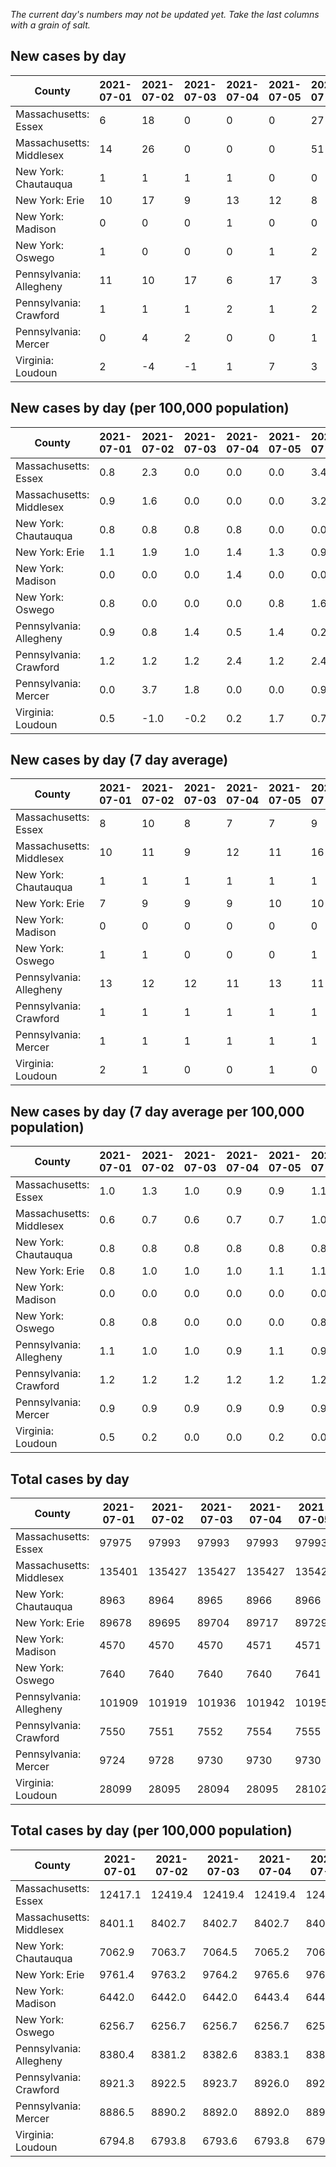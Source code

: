_The current day's numbers may not be updated yet. Take the last columns with a grain of salt._
## New cases by day

| County | 2021-07-01 | 2021-07-02 | 2021-07-03 | 2021-07-04 | 2021-07-05 | 2021-07-06 | 2021-07-07 |
| --- | --- | --- | --- | --- | --- | --- | --- |
| Massachusetts: Essex | 6 | 18 | 0 | 0 | 0 | 27 | 10 |
| Massachusetts: Middlesex | 14 | 26 | 0 | 0 | 0 | 51 | 27 |
| New York: Chautauqua | 1 | 1 | 1 | 1 | 0 | 0 |  |
| New York: Erie | 10 | 17 | 9 | 13 | 12 | 8 | 12 |
| New York: Madison | 0 | 0 | 0 | 1 | 0 | 0 | 1 |
| New York: Oswego | 1 | 0 | 0 | 0 | 1 | 2 | 1 |
| Pennsylvania: Allegheny | 11 | 10 | 17 | 6 | 17 | 3 | 18 |
| Pennsylvania: Crawford | 1 | 1 | 1 | 2 | 1 | 2 | 2 |
| Pennsylvania: Mercer | 0 | 4 | 2 | 0 | 0 | 1 |  |
| Virginia: Loudoun | 2 | -4 | -1 | 1 | 7 | 3 | 5 |

## New cases by day (per 100,000 population)

| County | 2021-07-01 | 2021-07-02 | 2021-07-03 | 2021-07-04 | 2021-07-05 | 2021-07-06 | 2021-07-07 |
| --- | --- | --- | --- | --- | --- | --- | --- |
| Massachusetts: Essex | 0.8 | 2.3 | 0.0 | 0.0 | 0.0 | 3.4 | 1.3 |
| Massachusetts: Middlesex | 0.9 | 1.6 | 0.0 | 0.0 | 0.0 | 3.2 | 1.7 |
| New York: Chautauqua | 0.8 | 0.8 | 0.8 | 0.8 | 0.0 | 0.0 |  |
| New York: Erie | 1.1 | 1.9 | 1.0 | 1.4 | 1.3 | 0.9 | 1.3 |
| New York: Madison | 0.0 | 0.0 | 0.0 | 1.4 | 0.0 | 0.0 | 1.4 |
| New York: Oswego | 0.8 | 0.0 | 0.0 | 0.0 | 0.8 | 1.6 | 0.8 |
| Pennsylvania: Allegheny | 0.9 | 0.8 | 1.4 | 0.5 | 1.4 | 0.2 | 1.5 |
| Pennsylvania: Crawford | 1.2 | 1.2 | 1.2 | 2.4 | 1.2 | 2.4 | 2.4 |
| Pennsylvania: Mercer | 0.0 | 3.7 | 1.8 | 0.0 | 0.0 | 0.9 |  |
| Virginia: Loudoun | 0.5 | -1.0 | -0.2 | 0.2 | 1.7 | 0.7 | 1.2 |

## New cases by day (7 day average)

| County | 2021-07-01 | 2021-07-02 | 2021-07-03 | 2021-07-04 | 2021-07-05 | 2021-07-06 | 2021-07-07 |
| --- | --- | --- | --- | --- | --- | --- | --- |
| Massachusetts: Essex | 8 | 10 | 8 | 7 | 7 | 9 | 9 |
| Massachusetts: Middlesex | 10 | 11 | 9 | 12 | 11 | 16 | 17 |
| New York: Chautauqua | 1 | 1 | 1 | 1 | 1 | 1 |  |
| New York: Erie | 7 | 9 | 9 | 9 | 10 | 10 | 12 |
| New York: Madison | 0 | 0 | 0 | 0 | 0 | 0 | 0 |
| New York: Oswego | 1 | 1 | 0 | 0 | 0 | 1 | 1 |
| Pennsylvania: Allegheny | 13 | 12 | 12 | 11 | 13 | 11 | 12 |
| Pennsylvania: Crawford | 1 | 1 | 1 | 1 | 1 | 1 | 1 |
| Pennsylvania: Mercer | 1 | 1 | 1 | 1 | 1 | 1 |  |
| Virginia: Loudoun | 2 | 1 | 0 | 0 | 1 | 0 | 2 |

## New cases by day (7 day average per 100,000 population)

| County | 2021-07-01 | 2021-07-02 | 2021-07-03 | 2021-07-04 | 2021-07-05 | 2021-07-06 | 2021-07-07 |
| --- | --- | --- | --- | --- | --- | --- | --- |
| Massachusetts: Essex | 1.0 | 1.3 | 1.0 | 0.9 | 0.9 | 1.1 | 1.1 |
| Massachusetts: Middlesex | 0.6 | 0.7 | 0.6 | 0.7 | 0.7 | 1.0 | 1.1 |
| New York: Chautauqua | 0.8 | 0.8 | 0.8 | 0.8 | 0.8 | 0.8 |  |
| New York: Erie | 0.8 | 1.0 | 1.0 | 1.0 | 1.1 | 1.1 | 1.3 |
| New York: Madison | 0.0 | 0.0 | 0.0 | 0.0 | 0.0 | 0.0 | 0.0 |
| New York: Oswego | 0.8 | 0.8 | 0.0 | 0.0 | 0.0 | 0.8 | 0.8 |
| Pennsylvania: Allegheny | 1.1 | 1.0 | 1.0 | 0.9 | 1.1 | 0.9 | 1.0 |
| Pennsylvania: Crawford | 1.2 | 1.2 | 1.2 | 1.2 | 1.2 | 1.2 | 1.2 |
| Pennsylvania: Mercer | 0.9 | 0.9 | 0.9 | 0.9 | 0.9 | 0.9 |  |
| Virginia: Loudoun | 0.5 | 0.2 | 0.0 | 0.0 | 0.2 | 0.0 | 0.5 |

## Total cases by day

| County | 2021-07-01 | 2021-07-02 | 2021-07-03 | 2021-07-04 | 2021-07-05 | 2021-07-06 | 2021-07-07 |
| --- | --- | --- | --- | --- | --- | --- | --- |
| Massachusetts: Essex | 97975 | 97993 | 97993 | 97993 | 97993 | 98020 | 98030 |
| Massachusetts: Middlesex | 135401 | 135427 | 135427 | 135427 | 135427 | 135478 | 135505 |
| New York: Chautauqua | 8963 | 8964 | 8965 | 8966 | 8966 | 8966 |  |
| New York: Erie | 89678 | 89695 | 89704 | 89717 | 89729 | 89737 | 89749 |
| New York: Madison | 4570 | 4570 | 4570 | 4571 | 4571 | 4571 | 4572 |
| New York: Oswego | 7640 | 7640 | 7640 | 7640 | 7641 | 7643 | 7644 |
| Pennsylvania: Allegheny | 101909 | 101919 | 101936 | 101942 | 101959 | 101962 | 101980 |
| Pennsylvania: Crawford | 7550 | 7551 | 7552 | 7554 | 7555 | 7557 | 7559 |
| Pennsylvania: Mercer | 9724 | 9728 | 9730 | 9730 | 9730 | 9731 |  |
| Virginia: Loudoun | 28099 | 28095 | 28094 | 28095 | 28102 | 28105 | 28110 |

## Total cases by day (per 100,000 population)

| County | 2021-07-01 | 2021-07-02 | 2021-07-03 | 2021-07-04 | 2021-07-05 | 2021-07-06 | 2021-07-07 |
| --- | --- | --- | --- | --- | --- | --- | --- |
| Massachusetts: Essex | 12417.1 | 12419.4 | 12419.4 | 12419.4 | 12419.4 | 12422.8 | 12424.1 |
| Massachusetts: Middlesex | 8401.1 | 8402.7 | 8402.7 | 8402.7 | 8402.7 | 8405.9 | 8407.6 |
| New York: Chautauqua | 7062.9 | 7063.7 | 7064.5 | 7065.2 | 7065.2 | 7065.2 |  |
| New York: Erie | 9761.4 | 9763.2 | 9764.2 | 9765.6 | 9766.9 | 9767.8 | 9769.1 |
| New York: Madison | 6442.0 | 6442.0 | 6442.0 | 6443.4 | 6443.4 | 6443.4 | 6444.8 |
| New York: Oswego | 6256.7 | 6256.7 | 6256.7 | 6256.7 | 6257.5 | 6259.2 | 6260.0 |
| Pennsylvania: Allegheny | 8380.4 | 8381.2 | 8382.6 | 8383.1 | 8384.5 | 8384.7 | 8386.2 |
| Pennsylvania: Crawford | 8921.3 | 8922.5 | 8923.7 | 8926.0 | 8927.2 | 8929.6 | 8931.9 |
| Pennsylvania: Mercer | 8886.5 | 8890.2 | 8892.0 | 8892.0 | 8892.0 | 8892.9 |  |
| Virginia: Loudoun | 6794.8 | 6793.8 | 6793.6 | 6793.8 | 6795.5 | 6796.2 | 6797.4 |
